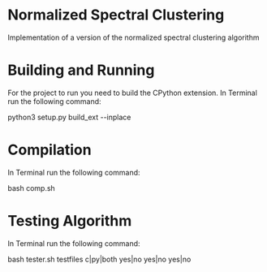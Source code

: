 # Normalized Spectral Clustering
Implementation of a version of the normalized spectral clustering algorithm

# Building and Running
For the project to run you need to build the CPython extension.
In Terminal run the following command:

python3 setup.py build_ext --inplace

# Compilation
In Terminal run the following command:

bash comp.sh

# Testing Algorithm
In Terminal run the following command:

bash tester.sh testfiles c|py|both yes|no yes|no yes|no

